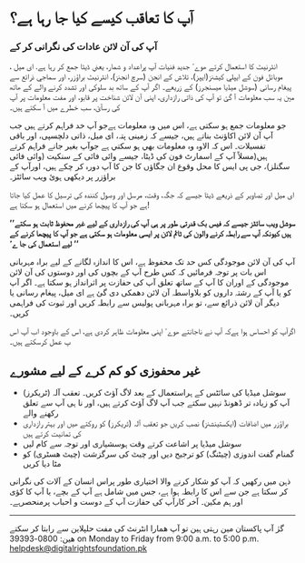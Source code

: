 # آپ کا تعاقب  کیسے کيا جا رہا ہے؟


### آپ کی آن لائن عادات کی نگرانی کر کے


انٹرنيٹ کا استعمال کرتے ھوےٴ جديد فنيات آپ پراعداد و شمار، يعني ڈيٹا جمع کر رہا ہے. ای ميل ، موبائل فون کے ايپلي کيشنز(ایپز)، تلاش کے انجن (سرچ انجنز)، انٹرنيٹ براؤزر، اور سماجي ذرائع سے پیغام رسانی (سوشل ميڈيا میسنجرز) کے زريعے۔ اگر آپ کے ساتھ بد سلوکی اور تشدد کرنے والے کے ھاتھ مين يہ سب معلومات آ گئ تو آپ کی ذاتی رازداری، اپنی آن لائن شناخت پر قابو، اور مفت معلومات پر آپ کی رسآئ، سب خطرے ميں آ سکتے ہيں۔


جو معلومات جمع ہو سکتی ہے، اس ميں وہ معلومات ہےجو آپ خد فراہم کرتے ہيں جب آپ آن لائن اکاؤنٹ بناتے ہيں، جيسے کہ زمينی پتہ، ای ميل، ذاتی دلچسپی، اور باقی تفسيلات۔ اس کہ الاوہ وہ معلومات بھي ہو سکتي ہے جوآپ بغير جانے فراہم کرتے ہيں(مسلاً آپ کے اسمارٹ فون کی ڈيٹا، جيسے وائی ​​فائی کے سنکيت (وائی ​​فائی سگنلز)، جی پی ايس کا محل وقوع ان جگاؤں کا جن کا آپ دورہ کر چکے ہيں،  اورآپ کے براؤزر پر ديکھی  ہوئ ويب سائٹز۔



ای ميل اور تصاوير کے ذريعے ڈيٹا جيسے کہ جگہ، وقت، مرسل اور وصول کنندہ کی ترسيل کا عمل کيا جاتا ہے جو آپ کا پيچھا کرنے ميں استعمال ہو سکتا ہے!



**’’سوشل ويب سائٹز جيسے کہ فيس بک قدرتی طور پر ہی آپ کی رازداری کے ليے غير محفوظ ثابت ہو سکتے ہيں کيونکہ آپ سے رابطہ کرنے والون کی ٹائم لائن پر ايسی معلومات ہو سکتی ہے جو آپ کا پيچھا کرنے کے ليے استعمال کی جا ےٴ ‘‘**



آپ کی آن لائن موجودگی کس حد تک محفوظ ہے، اس کا اندازہ لگانے کے لیے براہ مہربانی اس بات پر توجہ فرمائيں کہ کس طرح آپ کے بچوں کی اور دوستوں کی آن لائن موجودگی کے اوران کا آپ کے ساتھ  تعلق آپ کی حفازت پر اثرانداز ہو سکتا ہے۔ اگر آپ کو يا آپ کے رشتہ داروں کو بلاواسطہ آن لائن دھمکی دی گئ ہے ای ميل، پیغام رسانی یا دیگر آن لائن ذرائع سے، تو براہ مہربانی پولیس سے رابطہ کریں اور ثبوت کی فراہمی کريں۔



اگرآپ کو احساس ہوا ہےکہ آپ نے ناجانتے ھوےٴ اپنی معلومات ظاہر کردی ہے، اس کے باوجود اب آپ اس پ عمل کرسکتے ہيں۔




## غیر محفوزی کو کم کرے کے لیے مشورے
* سوشل میڈیا کی سائٹس کے ہراستعمال کے بعد لاگ آؤٹ کریں۔ تعقب آلہ (ٹریکرز) آپ کو زیادہ تر ڈھونڈ نہیں سکتے جب آپ لاگ آؤٹ کرتے ہیں، اور نا ہی آپ سے تعلق رکھنے والے
* براؤزر میں اضافات (ایکستینشنز) نصب کریں جو تعقب آلہ (ٹریکرز) کو روکتے ھیں اور بہتر رازداری کی تمانیت کرتے ہیں
* سوشل میڈیا پر اشاعت کرتے وقت ہوسشیاری اور توجہ سے کام لیں
* گمنام  گفت اندوزی (چیٹنگ) کو ترجیح دیں اور چیٹ کی سرگزشت (چیٹ ھسٹری) کو مٹا دیا کریں



ذہن میں رکھیں کہ آپ کو شکار کرنے والا اختیاری طور پراس انسان کے آلات کی نگرانی کر سکتا ہے جن سے اس کا رابطہ ہوا ہے، جس میں شامل ہے آپ کے بچے، یا آپ کا کؤی اور ہم مکین۔ آخر کارآپ کی حفازت آپ کے دوست و احباب پرمنحصرہے۔




---
گرٰ آپ پاکستان مین رہتی ہین تو آپ ھمارا انٹرنٹ کی مفت حلپلاین سے رابتا کر سکتے ھین: 0800-39393 on Monday to Friday from 9:00 a.m. to 5:00 p.m. helpdesk@digitalrightsfoundation.pk
